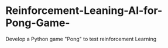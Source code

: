 # Reinforcement-Leaning-AI-for-Pong-Game-
Develop a Python game "Pong" to test reinforcement Learning
